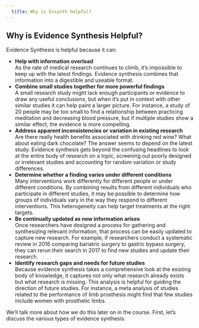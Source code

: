 ```yaml
---
  title: Why is Evsynth helpful?
---
```


## Why is Evidence Synthesis Helpful? 


Evidence Synthesis is helpful because it can:

- **Help with information overload**<br>
As the rate of medical research continues to climb, it’s impossible to keep up with the latest findings. Evidence synthesis combines that information into a digestible and useable format.
- **Combine small studies together for more powerful findings**<br>
A small research study might lack enough participants or evidence to draw any useful conclusions, but when it’s put in context with other similar studies it can help paint a larger picture.  For instance, a study of 20 people may be too small to find a relationship between practicing meditation and decreasing blood pressure, but if multiple studies show a similar effect, the evidence is more compelling.
- **Address apparent inconsistencies or variation in existing research**<br>
Are there really health benefits associated with drinking red wine? What about eating dark chocolate? The answer seems to depend on the latest study. Evidence synthesis gets beyond the confusing headlines to look at the entire body of research on a topic, screening out poorly designed or irrelevant studies and accounting for random variation or study differences. 
- **Determine whether a finding varies under different conditions**<br>
Many interventions work differently for different people or under different conditions. By combining results from different individuals who participate in different studies, it may be possible to determine how groups of individuals vary in the way they respond to different interventions. This heterogeneity can help target treatments at the right targets. 
- **Be continually updated as new information arises**<br>
Once researchers have designed a process for gathering and synthesizing relevant information, that process can be easily updated to capture new research. For example, if researchers conduct a systematic review in 2016 comparing bariatric surgery to gastric bypass surgery, they can rerun their search in 2017 to find new studies and update their research.
- **Identify research gaps and needs for future studies**<br>
Because evidence synthesis takes a comprehensive look at the existing body of knowledge, it captures not only what research already exists but what research is missing. This analysis is helpful for guiding the direction of future studies. For instance, a meta analysis of studies related to the performance of limb prosthesis might find that few studies include women with prosthetic limbs. 
             
We’ll talk more about how we do this later on in the course. First, let’s discuss the various types of evidence synthesis.
